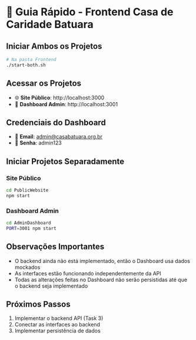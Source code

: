 # 🚀 Guia Rápido - Frontend Casa de Caridade Batuara

## Iniciar Ambos os Projetos
```bash
# Na pasta Frontend
./start-both.sh
```

## Acessar os Projetos
- 🌐 **Site Público**: http://localhost:3000
- 🔧 **Dashboard Admin**: http://localhost:3001

## Credenciais do Dashboard
- 📧 **Email**: admin@casabatuara.org.br
- 🔑 **Senha**: admin123

## Iniciar Projetos Separadamente

### Site Público
```bash
cd PublicWebsite
npm start
```

### Dashboard Admin
```bash
cd AdminDashboard
PORT=3001 npm start
```

## Observações Importantes
- O backend ainda não está implementado, então o Dashboard usa dados mockados
- As interfaces estão funcionando independentemente da API
- Todas as alterações feitas no Dashboard não serão persistidas até que o backend seja implementado

## Próximos Passos
1. Implementar o backend API (Task 3)
2. Conectar as interfaces ao backend
3. Implementar persistência de dados